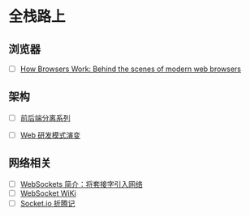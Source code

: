 # 全栈路上


## 浏览器

- [ ] [How Browsers Work: Behind the scenes of modern web browsers](http://www.html5rocks.com/zh/tutorials/internals/howbrowserswork/)


## 架构

- [ ] [前后端分离系列](http://ued.taobao.org/blog/2014/04/xtpl/)
- [ ] [Web 研发模式演变](https://github.com/lifesinger/lifesinger.github.com/issues/184)


## 网络相关

- [ ] [WebSockets 简介：将套接字引入网络](http://www.html5rocks.com/zh/tutorials/websockets/basics/)
- [ ] [WebSocket WiKi](http://zh.wikipedia.org/zh/WebSocket)
- [ ] [Socket.io 折腾记](http://blog.xydudu.com/2012/08/13/socket-io.html)
